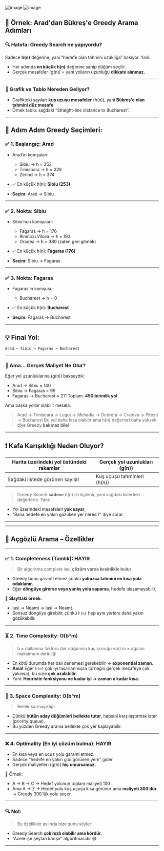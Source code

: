 ![image](https://github.com/user-attachments/assets/885f9af9-af41-488b-82c3-a2df44a69856)
![image](https://github.com/user-attachments/assets/8f68aaf7-e856-4fe2-953a-8dd48a08d7b7)


## 🌟 Örnek: Arad'dan Bükreş'e Greedy Arama Adımları

### 🔍 Hatırla: Greedy Search ne yapıyordu?

Sadece **h(n)** değerine, yani “hedefe olan tahmini uzaklığa” bakıyor.
Yani:

* Her adımda **en küçük h(n)** değerine sahip düğüm seçilir.
* Gerçek mesafeler (g(n)) = yani yolların uzunluğu **dikkate alınmaz.**

---

### 🧭 Grafik ve Tablo Nereden Geliyor?

* Grafikteki sayılar: **kuş uçuşu mesafeler** (h(n)), yani **Bükreş'e olan tahmini düz mesafe**.
* Örnek tablo: sağdaki “Straight-line distance to Bucharest”.

---

## 🚀 Adım Adım Greedy Seçimleri:

### ✅ 1. Başlangıç: **Arad**

* Arad’ın komşuları:

  * Sibiu → h = 253
  * Timisoara → h = 329
  * Zerind → h = 374
* ✅ En küçük h(n): **Sibiu (253)**
* **Seçim**: Arad → Sibiu

---

### ✅ 2. Nokta: **Sibiu**

* Sibiu’nun komşuları:

  * Fagaras → h = 176
  * Rimnicu Vilcea → h = 193
  * Oradea → h = 380 (zaten geri gitmek)
* ✅ En küçük h(n): **Fagaras (176)**
* **Seçim**: Sibiu → Fagaras

---

### ✅ 3. Nokta: **Fagaras**

* Fagaras’ın komşusu:

  * Bucharest → h = 0
* ✅ En küçük h(n): **Bucharest**
* **Seçim**: Fagaras → Bucharest

---

## 💡 Final Yol:

```
Arad → Sibiu → Fagaras → Bucharest
```

---

### 🧠 Ama… Gerçek Maliyet Ne Olur?

Eğer yol uzunluklarına (g(n)) baksaydık:

* Arad → Sibiu = 140
* Sibiu → Fagaras = 99
* Fagaras → Bucharest = 211
  Toplam: **450 birimlik yol**

Ama başka yollar olabilir mesela:

> Arad → Timisoara → Lugoj → Mehadia → Dobreta → Craiova → Pitesti → Bucharest
> Bu yol daha kısa olabilir ama h(n) değerleri daha yüksek diye Greedy **bakmaz bile!**

---

## ❗ Kafa Karışıklığı Neden Oluyor?

| Harita üzerindeki yol üstündeki rakamlar | Gerçek yol uzunlukları (g(n)) |
| ---------------------------------------- | ----------------------------- |
| Sağdaki listede görünen sayılar          | Kuş uçuşu tahminleri (h(n))   |

> Greedy Search **sadece** h(n) ile ilgilenir, yani sağdaki listedeki değerlerle.
> Yani:

* Yol üzerindeki mesafeleri **yok sayar**,
* “Bana hedefe en yakın gözüken yer neresi?” diye sorar.

---

---

## 🧠 **Açgözlü Arama – Özellikler**

---

### ✅ **1. Completeness (Tamlık): HAYIR**

> Bir algoritma complete ise, **çözüm varsa kesinlikle bulur**.

* Greedy bunu garanti etmez çünkü **yalnızca tahmini en kısa yola odaklanır.**
* Eğer **döngüye girerse veya yanlış yola saparsa**, hedefe ulaşamayabilir.

📌 **Slayttaki örnek:**

* Iasi → Neamt → Iasi → Neamt…
* Sonsuz döngüye girebilir, çünkü `h(n)` hep aynı yerlere daha yakın gözükebilir.

---

### ⏳ **2. Time Complexity: O(b^m)**

> b = dallanma faktörü (bir düğümün kaç çocuğu var)
> m = ağacın maksimum derinliği

* En kötü durumda her dalı denemesi gerekebilir → **exponential zaman**.
* **Ama!** Eğer `h(n)` çok iyi tasarlanmışsa (örneğin gerçek mesafeye çok yakınsa), bu süre **çok azalabilir**.
* Yani: **Heuristic fonksiyonu ne kadar iyi → zaman o kadar kısa.**

---

### 💾 **3. Space Complexity: O(b^m)**

> Bellek karmaşıklığı

* Çünkü **bütün aday düğümleri bellekte tutar**, hepsini karşılaştırmak ister (priority queue).
* Bu yüzden Greedy arama bellekte çok yer kaplayabilir.

---

### ❌ **4. Optimality (En iyi çözüm bulma): HAYIR**

* En kısa veya en ucuz yolu garanti etmez.
* Sadece “hedefe en yakın gibi görünen yere” gider.
* Gerçek maliyetleri (g(n)) **hiç umursamaz.**

🧠 Örnek:

* A → B → C → Hedef yolunun toplam maliyeti 100
* Ama A → Z → Hedef yolu kuş uçuşu kısa görünür ama **maliyeti 300’dür**
  → Greedy 300’lük yolu seçer.

---

### 🔍 Not:

> Bu özellikler aslında bize şunu söyler:

* Greedy Search **çok hızlı olabilir ama kördür.**
* “Acele işe şeytan karışır” algoritmasıdır 😅

---


